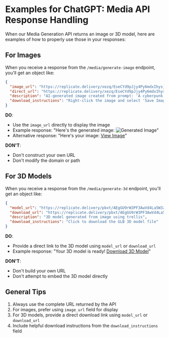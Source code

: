 # Examples for ChatGPT: Media API Response Handling

When our Media Generation API returns an image or 3D model, here are examples of how to properly use those in your responses:

## For Images

When you receive a response from the `/media/generate-image` endpoint, you'll get an object like:

```json
{
  "image_url": "https://replicate.delivery/xezq/EseCYd9pJjy4Py6mdxIhysjtdOArOw7TXMJv5FfiBrPwZOgUA/out-0.jpg",
  "direct_url": "https://replicate.delivery/xezq/EseCYd9pJjy4Py6mdxIhysjtdOArOw7TXMJv5FfiBrPwZOgUA/out-0.jpg",
  "description": "AI-generated image created from prompt: 'A cyberpunk character'",
  "download_instructions": "Right-click the image and select 'Save Image As...' to download"
}
```

**DO**:
- Use the `image_url` directly to display the image
- Example response: "Here's the generated image: ![Generated Image](https://replicate.delivery/xezq/EseCYd9pJjy4Py6mdxIhysjtdOArOw7TXMJv5FfiBrPwZOgUA/out-0.jpg)"
- Alternative response: "Here's your image: [View Image](https://replicate.delivery/xezq/EseCYd9pJjy4Py6mdxIhysjtdOArOw7TXMJv5FfiBrPwZOgUA/out-0.jpg)"

**DON'T**:
- Don't construct your own URL
- Don't modify the domain or path

## For 3D Models

When you receive a response from the `/media/generate-3d` endpoint, you'll get an object like:

```json
{
  "model_url": "https://replicate.delivery/pbxt/AEgGU9rW3PF3AwVd4La5W3zG5MsM6LHwv3GoYofjJ0lSP52cA/model.glb",
  "download_url": "https://replicate.delivery/pbxt/AEgGU9rW3PF3AwVd4La5W3zG5MsM6LHwv3GoYofjJ0lSP52cA/model.glb",
  "description": "3D model generated from image using trellis",
  "download_instructions": "Click to download the GLB 3D model file"
}
```

**DO**:
- Provide a direct link to the 3D model using `model_url` or `download_url`
- Example response: "Your 3D model is ready! [Download 3D Model](https://replicate.delivery/pbxt/AEgGU9rW3PF3AwVd4La5W3zG5MsM6LHwv3GoYofjJ0lSP52cA/model.glb)"

**DON'T**:
- Don't build your own URL
- Don't attempt to embed the 3D model directly

## General Tips

1. Always use the complete URL returned by the API
2. For images, prefer using `image_url` field for display
3. For 3D models, provide a direct download link using `model_url` or `download_url`
4. Include helpful download instructions from the `download_instructions` field 